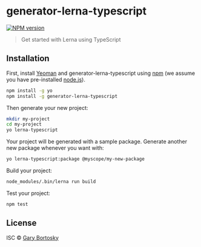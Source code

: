 # generator-lerna-typescript

[![NPM version][npm-image]][npm-url] 

> Get started with Lerna using TypeScript

## Installation

First, install [Yeoman](http://yeoman.io) and generator-lerna-typescript using [npm](https://www.npmjs.com/) (we assume you have pre-installed [node.js](https://nodejs.org/)).

```bash
npm install -g yo
npm install -g generator-lerna-typescript
```

Then generate your new project:

```bash
mkdir my-project
cd my-project
yo lerna-typescript
```

Your project will be generated with a sample package. Generate another new package whenever you want with:

```bash
yo lerna-typescript:package @myscope/my-new-package
```

Build your project:

```bash
node_modules/.bin/lerna run build
```

Test your project:

```bash
npm test
```

## License

ISC © [Gary Bortosky]()

[npm-image]: https://badge.fury.io/js/generator-lerna-typescript.svg
[npm-url]: https://npmjs.org/package/generator-lerna-typescript
